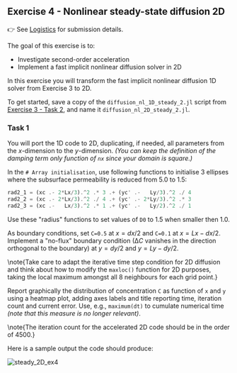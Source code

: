 <!--This file was generated, do not modify it.-->
## Exercise 4 - **Nonlinear steady-state diffusion 2D**

👉 See [Logistics](/logistics/#submission) for submission details.

The goal of this exercise is to:
- Investigate second-order acceleration
- Implement a fast implicit nonlinear diffusion solver in 2D

In this exercise you will transform the fast implicit nonlinear diffusion 1D solver from Exercise 3 to 2D.

To get started, save a copy of the `diffusion_nl_1D_steady_2.jl` script from [Exercise 3 - Task 2](#task_2__3), and name it `diffusion_nl_2D_steady_2.jl`.

### Task 1
You will port the 1D code to 2D, duplicating, if needed, all parameters from the $x$-dimension to the $y$-dimension. *(You can keep the definition of the damping term only function of `nx` since your domain is square.)*

In the `# Array initialisation`, use following functions to initialise 3 ellipses where the subsurface permeability is reduced from 5.0 to 1.5:

```julia
rad2_1 = (xc .- 2*Lx/3).^2 .* 3 .+ (yc' .-   Ly/3).^2 ./ 4
rad2_2 = (xc .- 2*Lx/3).^2 ./ 4 .+ (yc' .- 2*Ly/3).^2 .* 3
rad2_3 = (xc .-   Lx/3).^2 .* 1 .+ (yc' .-   Ly/2).^2 ./ 1
```

Use these "radius" functions to set values of `D0` to 1.5 when smaller then 1.0.

As boundary conditions, set `C=0.5` at $x=dx/2$ and `C=0.1` at $x=Lx-dx/2$. Implement a "no-flux" boundary condition ($∆C$ vanishes in the direction orthogonal to the boundary) at $y=dy/2$ and $y=Ly-dy/2$.

\note{Take care to adapt the iterative time step condition for 2D diffusion and think about how to modify the `maxloc()` function for 2D purposes, taking the local maximum amongst all 8 neighbours for each grid point.}

Report graphically the distribution of concentration `C` as function of `x` and `y` using a heatmap plot, adding axes labels and title reporting time, iteration count and current error. Use, e.g., `maximum(dt)` to cumulate numerical time *(note that this measure is no longer relevant)*.

\note{The iteration count for the accelerated 2D code should be in the order of 4500.}

Here is a sample output the code should produce:

![steady_2D_ex4](../assets/literate_figures/steady_2D_ex4.png)

